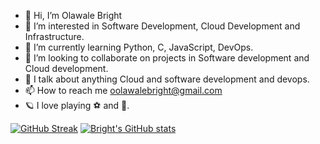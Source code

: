 - 👋 Hi, I’m Olawale Bright
- 👀 I’m interested in Software Development, Cloud Development and Infrastructure.
- 🌱 I’m currently learning Python, C, JavaScript, DevOps.
- 💞️ I’m looking to collaborate on projects in Software development and Cloud development.
- 📢 I talk about anything Cloud and software development and devops.
- 📫 How to reach me oolawalebright@gmail.com
- 🪐 I love playing ⚽ and 🥎.

<!---
BrightOlawale/BrightOlawale is a ✨ special ✨ repository because its `README.md` (this file) appears on your GitHub profile.
You can click the Preview link to take a look at your changes.
--->

[![GitHub Streak](http://github-readme-streak-stats.herokuapp.com?user=BrightOlawale&theme=dark&hide_border=true)](https://git.io/streak-stats)
[![Bright's GitHub stats](https://github-readme-stats.vercel.app/api?username=BrightOlawale&count_private=true&show_icons=true&theme=radical)](https://github.com/BrightOlawale/github-readme-stats)
